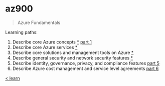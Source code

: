 # az900

> Azure Fundamentals

Learning paths:

1. Describe core Azure concepts [*](https://docs.microsoft.com/en-us/learn/paths/az-900-describe-cloud-concepts/) [part 1](./1-lp-az-900.md)
2. Describe core Azure services [*](https://docs.microsoft.com/en-us/learn/paths/az-900-describe-core-azure-services/)
3. Describe core solutions and management tools on Azure [*](https://docs.microsoft.com/en-us/learn/paths/az-900-describe-core-solutions-management-tools-azure/)
4. Describe general security and network security features [*](https://docs.microsoft.com/en-us/learn/paths/az-900-describe-general-security-network-security-features/)
5. Describe identity, governance, privacy, and compliance features [part 5](./5-lp-az-900.md)
6. Describe Azure cost management and service level agreements [part 6](./6-lp-az-900.md)

[< learn](../learn.md)